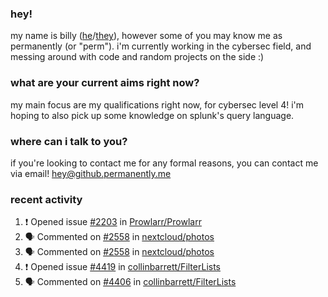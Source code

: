 ### hey!
my name is billy ([he](https://en.pronouns.page/he/him)/[they](https://en.pronouns.page/they/them)), however some of you may know me as permanently (or "perm"). i'm currently working in the cybersec field, and messing around with code and random projects on the side :)

### what are your current aims right now?
my main focus are my qualifications right now, for cybersec level 4! i'm hoping to also pick up some knowledge on splunk's query language.

### where can i talk to you?
if you're looking to contact me for any formal reasons, you can contact me via email! [hey@github.permanently.me](mailto:hey@github.permanently.me)

### recent activity
<!--START_SECTION:activity-->
1. ❗ Opened issue [#2203](https://github.com/Prowlarr/Prowlarr/issues/2203) in [Prowlarr/Prowlarr](https://github.com/Prowlarr/Prowlarr)
2. 🗣 Commented on [#2558](https://github.com/nextcloud/photos/issues/2558#issuecomment-2302004725) in [nextcloud/photos](https://github.com/nextcloud/photos)
3. 🗣 Commented on [#2558](https://github.com/nextcloud/photos/issues/2558#issuecomment-2296230804) in [nextcloud/photos](https://github.com/nextcloud/photos)
4. ❗ Opened issue [#4419](https://github.com/collinbarrett/FilterLists/issues/4419) in [collinbarrett/FilterLists](https://github.com/collinbarrett/FilterLists)
5. 🗣 Commented on [#4406](https://github.com/collinbarrett/FilterLists/issues/4406#issuecomment-2229343745) in [collinbarrett/FilterLists](https://github.com/collinbarrett/FilterLists)
<!--END_SECTION:activity-->
